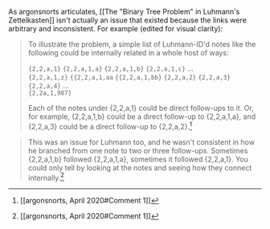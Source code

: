 As argonsnorts articulates, [[The "Binary Tree Problem" in Luhmann's Zettelkasten]] isn't actually an issue that existed because the links were arbitrary and inconsistent. For example (edited for visual clarity): 
> To illustrate the problem, a simple list of Luhmann-ID'd notes like the following could be internally related in a whole host of ways:
> 
> `{2,2,a,1}`
>   `{2,2,a,1,a}`
>   `{2,2,a,1,b}`
>   `{2,2,a,1,c}`
>   ...  
>   `{2,2,a,1,z}`
>   `{{2,2,a,1,aa`
>   `{{2,2,a,1,bb}`
> `{2,2,a,2}`
> `{2,2,a,3}`
> `{2,2,a,4}`
> ...  
> `{2,2a,1,987}`
> 
> Each of the notes under {2,2,a,1} could be direct follow-ups to it. Or, for example, {2,2,a,1,b} could be a direct follow-up to {2,2,a,1,a}, and {2,2,a,3} could be a direct follow-up to {2,2,a,2}.[^1]

> This was an issue for Luhmann too, and he wasn't consistent in how he branched from one note to two or three follow-ups. Sometimes {2,2,a,1,b} followed {2,2,a,1,a}, sometimes it followed {2,2,a,1}. You could only tell by looking at the notes and seeing how they connect internally.[^1]

[^1]: [[argonsnorts, April 2020#Comment 1]]